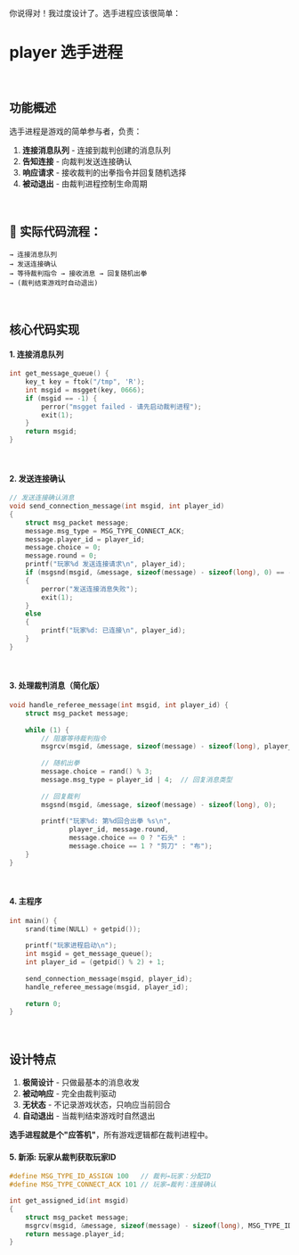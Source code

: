 你说得对！我过度设计了。选手进程应该很简单：

# player 选手进程

<br>

## 功能概述
选手进程是游戏的简单参与者，负责：
1. **连接消息队列** - 连接到裁判创建的消息队列
2. **告知连接** - 向裁判发送连接确认
3. **响应请求** - 接收裁判的出拳指令并回复随机选择
4. **被动退出** - 由裁判进程控制生命周期

<br>

## 🎯 实际代码流程：
```
→ 连接消息队列 
→ 发送连接确认
→ 等待裁判指令 → 接收消息 → 回复随机出拳
→ (裁判结束游戏时自动退出)
```

<br>

## 核心代码实现

#### 1. 连接消息队列
```c
int get_message_queue() {
    key_t key = ftok("/tmp", 'R');
    int msgid = msgget(key, 0666);
    if (msgid == -1) {
        perror("msgget failed - 请先启动裁判进程");
        exit(1);
    }
    return msgid;
}
```

<br>

#### 2. 发送连接确认
```c
// 发送连接确认消息
void send_connection_message(int msgid, int player_id)
{
    struct msg_packet message;
    message.msg_type = MSG_TYPE_CONNECT_ACK;
    message.player_id = player_id;
    message.choice = 0;
    message.round = 0;
    printf("玩家%d 发送连接请求\n", player_id);
    if (msgsnd(msgid, &message, sizeof(message) - sizeof(long), 0) == -1)
    {
        perror("发送连接消息失败");
        exit(1);
    }
    else
    {
        printf("玩家%d: 已连接\n", player_id);
    }
}
```

<br>

#### 3. 处理裁判消息（简化版）
```c
void handle_referee_message(int msgid, int player_id) {
    struct msg_packet message;
    
    while (1) {
        // 阻塞等待裁判指令
        msgrcv(msgid, &message, sizeof(message) - sizeof(long), player_id, 0);
        
        // 随机出拳
        message.choice = rand() % 3;
        message.msg_type = player_id | 4;  // 回复消息类型
        
        // 回复裁判
        msgsnd(msgid, &message, sizeof(message) - sizeof(long), 0);
        
        printf("玩家%d: 第%d回合出拳 %s\n", 
               player_id, message.round,
               message.choice == 0 ? "石头" :
               message.choice == 1 ? "剪刀" : "布");
    }
}
```

<br>

#### 4. 主程序
```c
int main() {
    srand(time(NULL) + getpid());
    
    printf("玩家进程启动\n");
    int msgid = get_message_queue();
    int player_id = (getpid() % 2) + 1;
    
    send_connection_message(msgid, player_id);
    handle_referee_message(msgid, player_id);
    
    return 0;
}
```

<br>

## 设计特点

1. **极简设计** - 只做最基本的消息收发
2. **被动响应** - 完全由裁判驱动
3. **无状态** - 不记录游戏状态，只响应当前回合
4. **自动退出** - 当裁判结束游戏时自然退出

**选手进程就是个"应答机"**，所有游戏逻辑都在裁判进程中。


#### 5. 新添: 玩家从裁判获取玩家ID
```c
#define MSG_TYPE_ID_ASSIGN 100   // 裁判→玩家：分配ID
#define MSG_TYPE_CONNECT_ACK 101 // 玩家→裁判：连接确认

int get_assigned_id(int msgid)
{
    struct msg_packet message;
    msgrcv(msgid, &message, sizeof(message) - sizeof(long), MSG_TYPE_ID_ASSIGN, 0);
    return message.player_id;
}

```